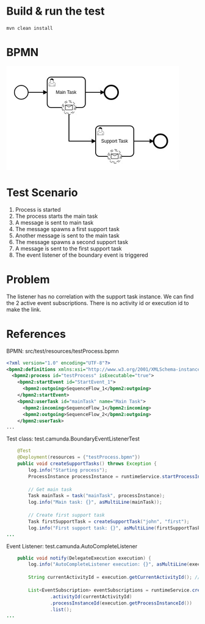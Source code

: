 # Build & run the test

```shell
mvn clean install
```

# BPMN

![Business process](bpmn.jpg)

# Test Scenario

1. Process is started
2. The process starts the main task
3. A message is sent to main task
4. The message spawns a first support task
5. Another message is sent to the main task
6. The message spawns a second support task
7. A message is sent to the first support task
8. The event listener of the boundary event is triggered

# Problem

The listener has no correlation with the support task instance.
We can find the 2 active event subscriptions.
There is no activity id or execution id to make the link.

# References

BPMN: src/test/resources/testProcess.bpmn
```xml
<?xml version="1.0" encoding="UTF-8"?>
<bpmn2:definitions xmlns:xsi="http://www.w3.org/2001/XMLSchema-instance" xmlns:bpmn2="http://www.omg.org/spec/BPMN/20100524/MODEL" xmlns:bpmndi="http://www.omg.org/spec/BPMN/20100524/DI" xmlns:dc="http://www.omg.org/spec/DD/20100524/DC" xmlns:di="http://www.omg.org/spec/DD/20100524/DI" xmlns:camunda="http://camunda.org/schema/1.0/bpmn" id="_7FrToMrfEeOyYYI9xhG4Cw" targetNamespace="http://camunda.org/schema/1.0/bpmn" exporter="Camunda Modeler" exporterVersion="4.6.0" xsi:schemaLocation="http://www.omg.org/spec/BPMN/20100524/MODEL BPMN20.xsd">
  <bpmn2:process id="testProcess" isExecutable="true">
    <bpmn2:startEvent id="StartEvent_1">
      <bpmn2:outgoing>SequenceFlow_1</bpmn2:outgoing>
    </bpmn2:startEvent>
    <bpmn2:userTask id="mainTask" name="Main Task">
      <bpmn2:incoming>SequenceFlow_1</bpmn2:incoming>
      <bpmn2:outgoing>SequenceFlow_2</bpmn2:outgoing>
    </bpmn2:userTask>
...
```

Test class: test.camunda.BoundaryEventListenerTest
```java
    @Test
    @Deployment(resources = {"testProcess.bpmn"})
    public void createSupportTasks() throws Exception {
        log.info("Starting process");
        ProcessInstance processInstance = runtimeService.startProcessInstanceByKey("testProcess");

        // Get main task
        Task mainTask = task("mainTask", processInstance);
        log.info("Main task: {}", asMultiLine(mainTask));

        // Create first support task
        Task firstSupportTask = createSupportTask("john", "first");
        log.info("First support task: {}", asMultiLine(firstSupportTask));
...
```

Event Listener: test.camunda.AutoCompleteListener
```java
    public void notify(DelegateExecution execution) {
        log.info("AutoCompleteListener execution: {}", asMultiLine(execution));

        String currentActivityId = execution.getCurrentActivityId(); // AutoCompleteEvent

        List<EventSubscription> eventSubscriptions = runtimeService.createEventSubscriptionQuery()
                .activityId(currentActivityId)
                .processInstanceId(execution.getProcessInstanceId())
                .list();
...
```